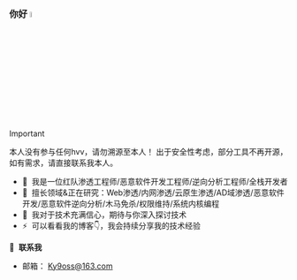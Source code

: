 ### 你好 <img src="https://media.giphy.com/media/hvRJCLFzcasrR4ia7z/giphy.gif" width="5%"></a>
> [!IMPORTANT]
> 本人没有参与任何hvv，请勿溯源至本人！
> 出于安全性考虑，部分工具不再开源，如有需求，请直接联系我本人。

- 🔭 &nbsp;我是一位红队渗透工程师/恶意软件开发工程师/逆向分析工程师/全栈开发者
- 🌱 &nbsp;擅长领域&正在研究：Web渗透/内网渗透/云原生渗透/AD域渗透/恶意软件开发/恶意软件逆向分析/木马免杀/权限维持/系统内核编程
- 💬 &nbsp;我对于技术充满信心，期待与你深入探讨技术
- ⚡ &nbsp;可以看看我的博客👇，我会持续分享我的技术经验

🔗 &nbsp;**联系我**
- 邮箱： Ky9oss@163.com


